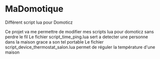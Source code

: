 # MaDomotique
Différent script lua pour Domoticz

Ce projet va me permettre de modifier mes scripts lua pour domoticz sans perdre le fil
Le fichier script_time_ping.lua sert a detecter une personne dans la maison grace a son tel portable
Le fichier script_device_thermostat_salon.lua permet de réguler la température d'une maison


